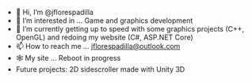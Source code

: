 - 👋 Hi, I’m @jflorespadilla
- 👀 I’m interested in ... Game and graphics development
- 🌱 I’m currently getting up to speed with some graphics projects (C++, OpenGL) and redoing my website (C#, ASP.NET Core)
- 📫 How to reach me ... jflorespadilla@outlook.com
- 🕸 My site ... Reboot in progress
- Future projects: 2D sidescroller made with Unity 3D

<!---
jflorespadilla/jflorespadilla is a ✨ special ✨ repository because its `README.md` (this file) appears on your GitHub profile.
You can click the Preview link to take a look at your changes.
--->
